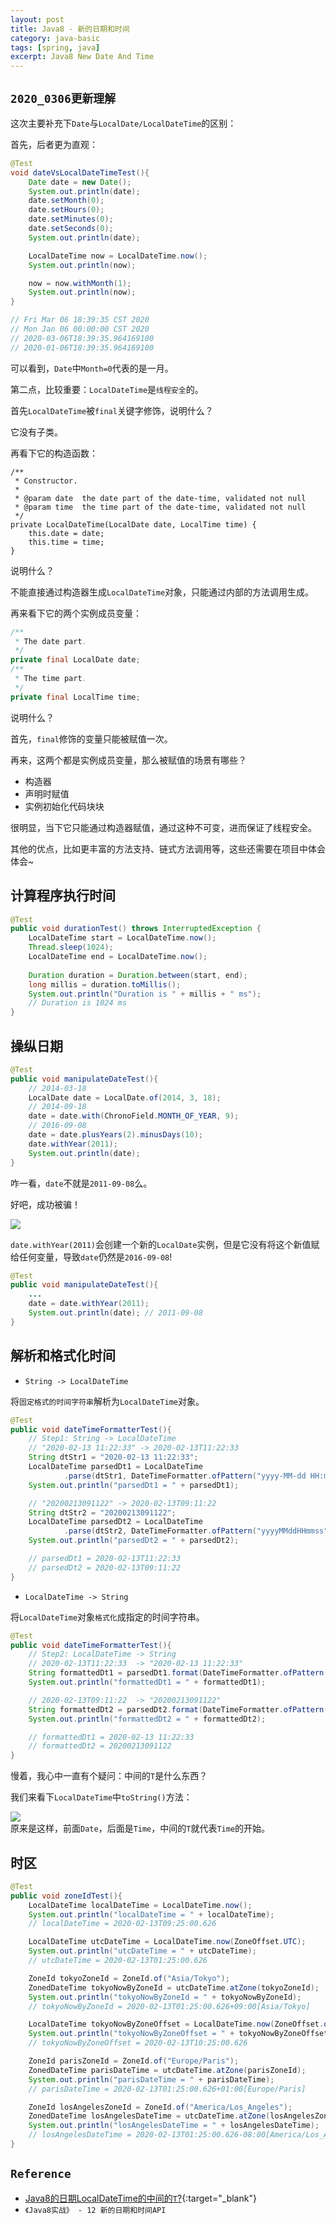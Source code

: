 ```yaml
---
layout: post
title: Java8 - 新的日期和时间
category: java-basic
tags: [spring, java]
excerpt: Java8 New Date And Time 
---
```


## `2020_0306更新理解`  

这次主要补充下`Date`与`LocalDate/LocalDateTime`的区别：  

首先，后者更为直观：   


``` java
@Test
void dateVsLocalDateTimeTest(){
    Date date = new Date();
    System.out.println(date);
    date.setMonth(0);
    date.setHours(0);
    date.setMinutes(0);
    date.setSeconds(0);
    System.out.println(date);

    LocalDateTime now = LocalDateTime.now();
    System.out.println(now);

    now = now.withMonth(1);
    System.out.println(now);
}

// Fri Mar 06 18:39:35 CST 2020
// Mon Jan 06 00:00:00 CST 2020
// 2020-03-06T18:39:35.964169100
// 2020-01-06T18:39:35.964169100
```

可以看到，`Date`中`Month=0`代表的是一月。  

第二点，比较重要：`LocalDateTime`是`线程安全`的。  

首先`LocalDateTime`被`final`关键字修饰，说明什么？  

它没有子类。  

再看下它的构造函数：  

```
/**
 * Constructor.
 *
 * @param date  the date part of the date-time, validated not null
 * @param time  the time part of the date-time, validated not null
 */
private LocalDateTime(LocalDate date, LocalTime time) {
    this.date = date;
    this.time = time;
}
```

说明什么？  

不能直接通过构造器生成`LocalDateTime`对象，只能通过内部的方法调用生成。  

再来看下它的两个实例成员变量：  

```java
/**
 * The date part.
 */
private final LocalDate date;
/**
 * The time part.
 */
private final LocalTime time;
```

说明什么？  

首先，`final`修饰的变量只能被赋值一次。  

再来，这两个都是实例成员变量，那么被赋值的场景有哪些？  

- 构造器  
- 声明时赋值  
- 实例初始化代码块块  

很明显，当下它只能通过构造器赋值，通过这种不可变，进而保证了线程安全。  

其他的优点，比如更丰富的方法支持、链式方法调用等，这些还需要在项目中体会体会~  



## 计算程序执行时间  

``` java
@Test
public void durationTest() throws InterruptedException {
    LocalDateTime start = LocalDateTime.now();
    Thread.sleep(1024);
    LocalDateTime end = LocalDateTime.now();
    
    Duration duration = Duration.between(start, end);
    long millis = duration.toMillis();
    System.out.println("Duration is " + millis + " ms");
    // Duration is 1024 ms
}
```

## 操纵日期  

``` java
@Test
public void manipulateDateTest(){
    // 2014-03-18
    LocalDate date = LocalDate.of(2014, 3, 18);
    // 2014-09-18
    date = date.with(ChronoField.MONTH_OF_YEAR, 9);
    // 2016-09-08
    date = date.plusYears(2).minusDays(10); 
    date.withYear(2011);
    System.out.println(date);
}
```

咋一看，`date`不就是`2011-09-08`么。  

好吧，成功被骗！  

![](https://yyc-images.oss-cn-beijing.aliyuncs.com/withYear_ignored.png)  

`date.withYear(2011)`会创建一个新的`LocalDate`实例，但是它没有将这个新值赋给任何变量，导致`date`仍然是`2016-09-08`!  

``` java
@Test
public void manipulateDateTest(){
    ...
    date = date.withYear(2011);
    System.out.println(date); // 2011-09-08
}
```


## 解析和格式化时间  

- `String -> LocalDateTime`  

将`固定格式的时间字符串`解析为`LocalDateTime`对象。  

``` java
@Test
public void dateTimeFormatterTest(){
    // Step1: String -> LocalDateTime
    // "2020-02-13 11:22:33" -> 2020-02-13T11:22:33
    String dtStr1 = "2020-02-13 11:22:33";
    LocalDateTime parsedDt1 = LocalDateTime
            .parse(dtStr1, DateTimeFormatter.ofPattern("yyyy-MM-dd HH:mm:ss"));
    System.out.println("parsedDt1 = " + parsedDt1);

    // "20200213091122" -> 2020-02-13T09:11:22
    String dtStr2 = "20200213091122";
    LocalDateTime parsedDt2 = LocalDateTime
            .parse(dtStr2, DateTimeFormatter.ofPattern("yyyyMMddHHmmss"));
    System.out.println("parsedDt2 = " + parsedDt2);

    // parsedDt1 = 2020-02-13T11:22:33
    // parsedDt2 = 2020-02-13T09:11:22
}
```


- `LocalDateTime -> String`  

将`LocalDateTime`对象`格式化`成指定的时间字符串。  

``` java
@Test
public void dateTimeFormatterTest(){
    // Step2: LocalDateTime -> String
    // 2020-02-13T11:22:33  -> "2020-02-13 11:22:33"
    String formattedDt1 = parsedDt1.format(DateTimeFormatter.ofPattern("yyyy-MM-dd HH:mm:ss"));
    System.out.println("formattedDt1 = " + formattedDt1);

    // 2020-02-13T09:11:22  -> "20200213091122"
    String formattedDt2 = parsedDt2.format(DateTimeFormatter.ofPattern("yyyyMMddHHmmss"));
    System.out.println("formattedDt2 = " + formattedDt2);

    // formattedDt1 = 2020-02-13 11:22:33
    // formattedDt2 = 20200213091122
}
```

慢着，我心中一直有个疑问：中间的`T`是什么东西？  

我们来看下`LocalDateTime`中`toString()`方法：  


![](https://yyc-images.oss-cn-beijing.aliyuncs.com/localDateTime_toString.png)  
原来是这样，前面`Date`，后面是`Time`，中间的`T`就代表`Time`的开始。  


## 时区  

``` java
@Test
public void zoneIdTest(){
    LocalDateTime localDateTime = LocalDateTime.now();
    System.out.println("localDateTime = " + localDateTime);
    // localDateTime = 2020-02-13T09:25:00.626

    LocalDateTime utcDateTime = LocalDateTime.now(ZoneOffset.UTC);
    System.out.println("utcDateTime = " + utcDateTime);
    // utcDateTime = 2020-02-13T01:25:00.626

    ZoneId tokyoZoneId = ZoneId.of("Asia/Tokyo");
    ZonedDateTime tokyoNowByZoneId = utcDateTime.atZone(tokyoZoneId);
    System.out.println("tokyoNowByZoneId = " + tokyoNowByZoneId);
    // tokyoNowByZoneId = 2020-02-13T01:25:00.626+09:00[Asia/Tokyo]

    LocalDateTime tokyoNowByZoneOffset = LocalDateTime.now(ZoneOffset.of("+9"));
    System.out.println("tokyoNowByZoneOffset = " + tokyoNowByZoneOffset);
    // tokyoNowByZoneOffset = 2020-02-13T10:25:00.626

    ZoneId parisZoneId = ZoneId.of("Europe/Paris");
    ZonedDateTime parisDateTime = utcDateTime.atZone(parisZoneId);
    System.out.println("parisDateTime = " + parisDateTime);
    // parisDateTime = 2020-02-13T01:25:00.626+01:00[Europe/Paris]

    ZoneId losAngelesZoneId = ZoneId.of("America/Los_Angeles");
    ZonedDateTime losAngelesDateTime = utcDateTime.atZone(losAngelesZoneId);
    System.out.println("losAngelesDateTime = " + losAngelesDateTime);
    // losAngelesDateTime = 2020-02-13T01:25:00.626-08:00[America/Los_Angeles]
}
```

## `Reference`
- [Java8的日期LocalDateTime的中间的`T`?](https://segmentfault.com/q/1010000002909777){:target="_blank"}  
- `《Java8实战》 - 12 新的日期和时间API`  